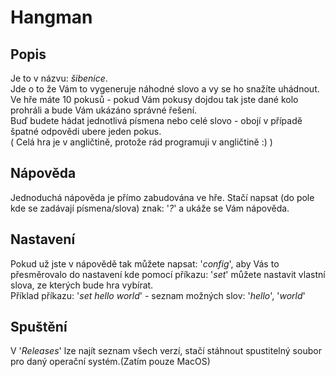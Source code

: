 # Hangman
## Popis
Je to v názvu: _šibenice_. <br>
Jde o to že Vám to vygeneruje náhodné slovo a vy se ho snažíte uhádnout.<br>
Ve hře máte 10 pokusů - pokud Vám pokusy dojdou tak jste dané kolo prohráli a bude Vám ukázáno správné řešení.<br>
Buď budete hádat jednotlivá písmena nebo celé slovo - obojí v případě špatné odpovědi ubere jeden pokus.<br>
( Celá hra je v angličtině, protože rád programuji v angličtině :) )<br>

## Nápověda
Jednoduchá nápověda je přímo zabudována ve hře. Stačí napsat (do pole kde se zadávají písmena/slova) znak: '_?_' a ukáže se Vám nápověda.<br>

## Nastavení
Pokud už jste v nápovědě tak můžete napsat: '_config_', aby Vás to přesměrovalo do nastavení kde pomocí příkazu: '_set_' můžete nastavit vlastní slova, ze kterých bude hra vybírat.<br>
Příklad příkazu: '_set hello world_' - seznam možných slov: '_hello_', '_world_'<br>

## Spuštění
V '_Releases_' lze najít seznam všech verzí, stačí stáhnout spustitelný soubor pro daný operační systém.(Zatím pouze MacOS)<br>
